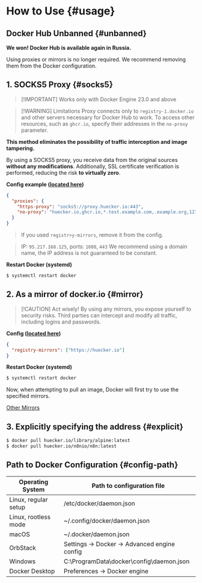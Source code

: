 # How to Use {#usage}

## Docker Hub Unbanned {#unbanned}

**We won! Docker Hub is available again in Russia.**

Using proxies or mirrors is no longer required. We recommend removing them from the Docker configuration.

## 1. SOCKS5 Proxy {#socks5}

<!-- thanks @dmitry_pchelintsev -->

> [!IMPORTANT] Works only with Docker Engine 23.0 and above

> [!WARNING] Limitations
> Proxy connects only to `registry-1.docker.io` and other servers necessary for Docker Hub to work.
> To access other resources, such as `ghcr.io`, specify their addresses in the `no-proxy` parameter.

**This method eliminates the possibility of traffic interception and image tampering.**

By using a SOCKS5 proxy, you receive data from the original sources **without any modifications**.
Additionally, SSL certificate verification is performed, reducing the risk **to virtually zero**.

**Config example ([located here](#config-path))**

```json
{
  "proxies": {
    "https-proxy": "socks5://proxy.huecker.io:443",
    "no-proxy": "huecker.io,ghcr.io,*.test.example.com,.example.org,127.0.0.0/8"
  }
}
```

<!-- thanks https://github.com/Seokky -->
<!-- https://github.com/huecker-io/huecker/issues/4 -->

> If you used `registr>y-mirrors`, remove it from the config.

<!-- thanks @krant0r for 443 -->

> IP: `95.217.168.125`, ports: `1080`, `443`
> We recommend using a domain name, the IP address is not guaranteed to be constant.

**Restart Docker (systemd)**

```bash
$ systemctl restart docker
```

## 2. As a mirror of docker.io {#mirror}

> [!CAUTION] Act wisely!
> By using any mirrors, you expose yourself to security risks.
> Third parties can intercept and modify all traffic, including logins and passwords.

**Config ([located here](#config-path))**

```json
{
  "registry-mirrors": ["https://huecker.io"]
}
```

**Restart Docker (systemd)**

```bash
$ systemctl restart docker
```

Now, when attempting to pull an image, Docker will first try to use the specified mirrors.

[Other Mirrors](others)

## 3. Explicitly specifying the address {#explicit}

```bash
$ docker pull huecker.io/library/alpine:latest
$ docker pull huecker.io/n8nio/n8n:latest
```

## Path to Docker Configuration {#config-path}

| Operating System     | Path to configuration file                   |
| -------------------- | -------------------------------------------- |
| Linux, regular setup | /etc/docker/daemon.json                      |
| Linux, rootless mode | ~/.config/docker/daemon.json                 |
| macOS                | ~/.docker/daemon.json                        |
| OrbStack             | Settings -> Docker -> Advanced engine config |
| Windows              | C:\ProgramData\docker\config\daemon.json     |
| Docker Desktop       | Preferences -> Docker engine                 |
